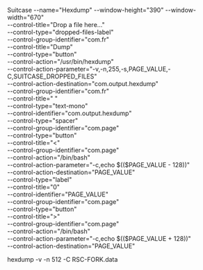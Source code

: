 Suitcase --name="Hexdump" --window-height="390" --window-width="670" \
--control-title="Drop a file here…" \
--control-type="dropped-files-label" \
--control-group-identifier="com.fr" \
--control-title="Dump" \
--control-type="button" \
--control-action="/usr/bin/hexdump" \
--control-action-parameter="-v,-n,255,-s,PAGE_VALUE,-C,SUITCASE_DROPPED_FILES" \
--control-action-destination="com.output.hexdump" \
--control-group-identifier="com.fr" \
--control-title=" " \
--control-type="text-mono" \
--control-identifier="com.output.hexdump" \
--control-type="spacer" \
--control-group-identifier="com.page" \
--control-type="button" \
--control-title="<" \
--control-group-identifier="com.page" \
--control-action="/bin/bash" \
--control-action-parameter="-c,echo \$((\$PAGE_VALUE - 128))" \
--control-action-destination="PAGE_VALUE" \
--control-type="label" \
--control-title="0" \
--control-identifier="PAGE_VALUE" \
--control-group-identifier="com.page" \
--control-type="button" \
--control-title=">" \
--control-group-identifier="com.page" \
--control-action="/bin/bash" \
--control-action-parameter="-c,echo \$((\$PAGE_VALUE + 128))" \
--control-action-destination="PAGE_VALUE"






hexdump -v -n 512 -C RSC-FORK.data